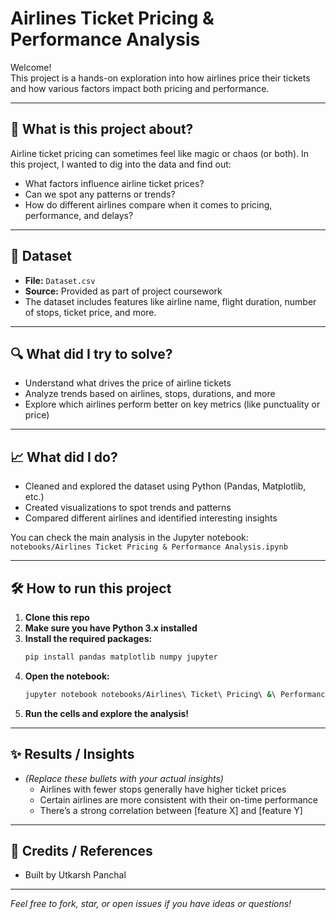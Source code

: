 # Airlines Ticket Pricing & Performance Analysis

Welcome!  
This project is a hands-on exploration into how airlines price their tickets and how various factors impact both pricing and performance.

---

## 🚀 What is this project about?

Airline ticket pricing can sometimes feel like magic or chaos (or both). In this project, I wanted to dig into the data and find out:
- What factors influence airline ticket prices?
- Can we spot any patterns or trends?
- How do different airlines compare when it comes to pricing, performance, and delays?

---

## 💾 Dataset

- **File:** `Dataset.csv`
- **Source:** Provided as part of project coursework
- The dataset includes features like airline name, flight duration, number of stops, ticket price, and more.

---

## 🔍 What did I try to solve?

- Understand what drives the price of airline tickets
- Analyze trends based on airlines, stops, durations, and more
- Explore which airlines perform better on key metrics (like punctuality or price)

---

## 📈 What did I do?

- Cleaned and explored the dataset using Python (Pandas, Matplotlib, etc.)
- Created visualizations to spot trends and patterns
- Compared different airlines and identified interesting insights

You can check the main analysis in the Jupyter notebook:  
`notebooks/Airlines Ticket Pricing & Performance Analysis.ipynb`

---

## 🛠️ How to run this project

1. **Clone this repo**
2. **Make sure you have Python 3.x installed**
3. **Install the required packages:**
    ```bash
    pip install pandas matplotlib numpy jupyter
    ```
4. **Open the notebook:**
    ```bash
    jupyter notebook notebooks/Airlines\ Ticket\ Pricing\ &\ Performance\ Analysis.ipynb
    ```
5. **Run the cells and explore the analysis!**

---

## ✨ Results / Insights

- *(Replace these bullets with your actual insights)*
    - Airlines with fewer stops generally have higher ticket prices
    - Certain airlines are more consistent with their on-time performance
    - There’s a strong correlation between [feature X] and [feature Y]

---

## 🙏 Credits / References

- Built by Utkarsh Panchal

---

*Feel free to fork, star, or open issues if you have ideas or questions!*
